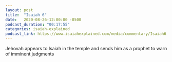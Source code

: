 ```yaml
---
layout: post
title:  "Isaiah 6"
date:   2020-08-26-12:00:00 -0500
podcast_duration: "00:17:55"
categories: isaiah-explained
podcast_link: https://www.isaiahexplained.com/media/commentary/Isaiah6.mp3
---
```

Jehovah appears to Isaiah in the temple and sends him as a prophet to warn of imminent judgments
